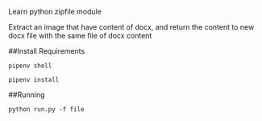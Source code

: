 Learn python zipfile module

Extract an image that have content of docx, and return the content to new docx file with the same file of docx content

##Install Requirements

    pipenv shell

    pipenv install

##Running

    python run.py -f file
